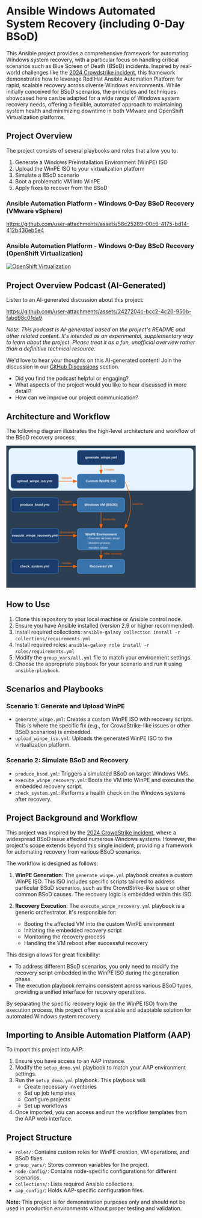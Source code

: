# Ansible Windows Automated System Recovery (including 0-Day BSoD)

This Ansible project provides a comprehensive framework for automating Windows system recovery, with a particular focus on handling critical scenarios such as Blue Screen of Death (BSoD) incidents. Inspired by real-world challenges like the [2024 Crowdstrike incident](https://en.wikipedia.org/wiki/2024_CrowdStrike_incident), this framework demonstrates how to leverage Red Hat Ansible Automation Platform for rapid, scalable recovery across diverse Windows environments. While initially conceived for BSoD scenarios, the principles and techniques showcased here can be adapted for a wide range of Windows system recovery needs, offering a flexible, automated approach to maintaining system health and minimizing downtime in both VMware and OpenShift Virtualization platforms.

## Project Overview

The project consists of several playbooks and roles that allow you to:

1. Generate a Windows Preinstallation Environment (WinPE) ISO
2. Upload the WinPE ISO to your virtualization platform
3. Simulate a BSoD scenario
4. Boot a problematic VM into WinPE
5. Apply fixes to recover from the BSoD

### Ansible Automation Platform - Windows 0-Day BSoD Recovery (VMware vSphere)

https://github.com/user-attachments/assets/58c25289-00c6-4175-bd14-412b436eb5e4

### Ansible Automation Platform - Windows 0-Day BSoD Recovery (OpenShift Virtualization)

<a href="https://github.com/user-attachments/assets/dcd3c642-4da3-4646-8bc3-0320fbbc1868">
  <img src="https://img.shields.io/badge/Watch-Ansible%20Demo-red?style=for-the-badge&logo=ansible" alt="OpenShift Virtualization" title="Click to view Demo">
</a>

## Project Overview Podcast (AI-Generated)

Listen to an AI-generated discussion about this project:

https://github.com/user-attachments/assets/2427204c-bcc2-4c20-950b-fabd98c01da9

*Note: This podcast is AI-generated based on the project's README and other related content. It's intended as an experimental, supplementary way to learn about the project. Please treat it as a fun, unofficial overview rather than a definitive technical resource.*

We'd love to hear your thoughts on this AI-generated content! Join the discussion in our [GitHub Discussions](https://github.com/oatakan/ansible-windows-0-day-bsod-recovery/discussions) section.

- Did you find the podcast helpful or engaging?
- What aspects of the project would you like to hear discussed in more detail?
- How can we improve our project communication?

## Architecture and Workflow

The following diagram illustrates the high-level architecture and workflow of the BSoD recovery process:

![Architecture Diagram](media/architecture.svg)

## How to Use

1. Clone this repository to your local machine or Ansible control node.
2. Ensure you have Ansible installed (version 2.9 or higher recommended).
3. Install required collections: `ansible-galaxy collection install -r collections/requirements.yml`
4. Install required roles: `ansible-galaxy role install -r roles/requirements.yml`
5. Modify the `group_vars/all.yml` file to match your environment settings.
6. Choose the appropriate playbook for your scenario and run it using `ansible-playbook`.

## Scenarios and Playbooks

### Scenario 1: Generate and Upload WinPE

- `generate_winpe.yml`: Creates a custom WinPE ISO with recovery scripts. This is where the specific fix (e.g., for CrowdStrike-like issues or other BSoD scenarios) is embedded.
- `upload_winpe_iso.yml`: Uploads the generated WinPE ISO to the virtualization platform.

### Scenario 2: Simulate BSoD and Recovery

- `produce_bsod.yml`: Triggers a simulated BSoD on target Windows VMs.
- `execute_winpe_recovery.yml`: Boots the VM into WinPE and executes the embedded recovery script.
- `check_system.yml`: Performs a health check on the Windows systems after recovery.

## Project Background and Workflow

This project was inspired by the [2024 CrowdStrike incident](https://en.wikipedia.org/wiki/2024_CrowdStrike_incident), where a widespread BSoD issue affected numerous Windows systems. However, the project's scope extends beyond this single incident, providing a framework for automating recovery from various BSoD scenarios.

The workflow is designed as follows:

1. **WinPE Generation**: The `generate_winpe.yml` playbook creates a custom WinPE ISO. This ISO includes specific scripts tailored to address particular BSoD scenarios, such as the CrowdStrike-like issue or other common BSoD causes. The recovery logic is embedded within this ISO.

2. **Recovery Execution**: The `execute_winpe_recovery.yml` playbook is a generic orchestrator. It's responsible for:
   - Booting the affected VM into the custom WinPE environment
   - Initiating the embedded recovery script
   - Monitoring the recovery process
   - Handling the VM reboot after successful recovery

This design allows for great flexibility:

- To address different BSoD scenarios, you only need to modify the recovery script embedded in the WinPE ISO during the generation phase.
- The execution playbook remains consistent across various BSoD types, providing a unified interface for recovery operations.

By separating the specific recovery logic (in the WinPE ISO) from the execution process, this project offers a scalable and adaptable solution for automated Windows system recovery.

## Importing to Ansible Automation Platform (AAP)

To import this project into AAP:

1. Ensure you have access to an AAP instance.
2. Modify the `setup_demo.yml` playbook to match your AAP environment settings.
3. Run the `setup_demo.yml` playbook. This playbook will:
   - Create necessary inventories
   - Set up job templates
   - Configure projects
   - Set up workflows
4. Once imported, you can access and run the workflow templates from the AAP web interface.

## Project Structure

- `roles/`: Contains custom roles for WinPE creation, VM operations, and BSoD fixes.
- `group_vars/`: Stores common variables for the project.
- `node-config/`: Contains node-specific configurations for different scenarios.
- `collections/`: Lists required Ansible collections.
- `aap_config/`: Holds AAP-specific configuration files.

**Note:** This project is for demonstration purposes only and should not be used in production environments without proper testing and validation.
